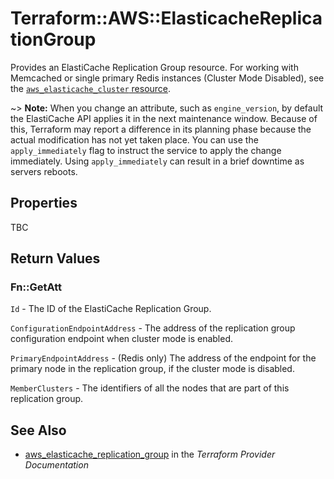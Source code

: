 # Terraform::AWS::ElasticacheReplicationGroup

Provides an ElastiCache Replication Group resource.
For working with Memcached or single primary Redis instances (Cluster Mode Disabled), see the
[`aws_elasticache_cluster` resource](/docs/providers/aws/r/elasticache_cluster.html).

~> **Note:** When you change an attribute, such as `engine_version`, by
default the ElastiCache API applies it in the next maintenance window. Because
of this, Terraform may report a difference in its planning phase because the
actual modification has not yet taken place. You can use the
`apply_immediately` flag to instruct the service to apply the change
immediately. Using `apply_immediately` can result in a brief downtime as
servers reboots.

## Properties

TBC

## Return Values

### Fn::GetAtt

`Id` - The ID of the ElastiCache Replication Group.

`ConfigurationEndpointAddress` - The address of the replication group configuration endpoint when cluster mode is enabled.

`PrimaryEndpointAddress` - (Redis only) The address of the endpoint for the primary node in the replication group, if the cluster mode is disabled.

`MemberClusters` - The identifiers of all the nodes that are part of this replication group.

## See Also

* [aws_elasticache_replication_group](https://www.terraform.io/docs/providers/aws/r/elasticache_replication_group.html) in the _Terraform Provider Documentation_